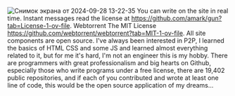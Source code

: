 ![Снимок экрана от 2024-09-28 13-22-35](https://github.com/user-attachments/assets/61287556-6352-4d9c-8ae2-f09408f02d55)
You can write on the site in real time.
Instant messages read the license at https://github.com/amark/gun?tab=License-1-ov-file.
Webtorrent The MIT License https://github.com/webtorrent/webtorrent?tab=MIT-1-ov-file.
All site components are open source.
I've always been interested in P2P, I learned the basics of HTML CSS and some JS and learned almost everything related to it, but for me it's hard, I'm not an engineer this is my hobby.
There are programmers with great professionalism and big hearts on Github, especially those who write programs under a free license, there are 19,402 public repositories, and if each of you contributed and wrote at least one line of code, this would be the open source application of my dreams...
